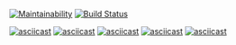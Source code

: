 [![Maintainability](https://api.codeclimate.com/v1/badges/393834be3785a8817bab/maintainability)](https://codeclimate.com/github/irkinwork/frontend-project-lvl2/maintainability) [![Build Status](https://travis-ci.org/irkinwork/frontend-project-lvl2.svg?branch=master)](https://travis-ci.org/irkinwork/frontend-project-lvl2)

[![asciicast](https://asciinema.org/a/8pN2yarlcS2heeeNGlVDvPfB1.svg)](https://asciinema.org/a/8pN2yarlcS2heeeNGlVDvPfB1)
[![asciicast](https://asciinema.org/a/7jVFutBlPURYDNa0R9yUWZdJI.svg)](https://asciinema.org/a/7jVFutBlPURYDNa0R9yUWZdJI)
[![asciicast](https://asciinema.org/a/pm7a9F6XQBEeNHAPxSOhfC1LZ.svg)](https://asciinema.org/a/pm7a9F6XQBEeNHAPxSOhfC1LZ)
[![asciicast](https://asciinema.org/a/5G1csyCExVQ1YNmiTYMq0aL2X.svg)](https://asciinema.org/a/5G1csyCExVQ1YNmiTYMq0aL2X)
[![asciicast](https://asciinema.org/a/jhGv1pLI5m6KSRYqC7JVAQBcC.svg)](https://asciinema.org/a/jhGv1pLI5m6KSRYqC7JVAQBcC)